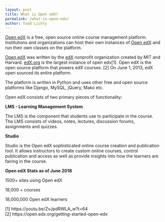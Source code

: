 ```yaml
---
layout: post
title: What is Open edX?
permalink: /what-is-open-edx/
author: Todd Lichty
---
```

<p><a href="https://open.edx.org/">Open edX</a> is a free, open source online course management platform. Institutions and organizations can host their own instances of <a href="https://open.edx.org/">Open edX</a> and run their own classes on the platform.</p><p><a href="https://open.edx.org/">Open edX</a> was written by the <a href="https://www.edx.org/">edX</a> nonprofit organization created by MIT and Harvard. <a href="https://www.edx.org/">edX.org</a> is the largest instance of open edx[1]. Open edX is the open source platform that powers edX courses. [2] On June 1, 2013, edX open sourced its entire platform.</p><p>The platform is written in Python and uses other free and open source platforms like Django, MySQL, jQuery, Mako etc.</p><p>Open edX consists of two primary pieces of functionality:</p><p><strong>LMS - Learning Management System</strong></p><p>The LMS is the component that students use to participate in the course. The LMS consists of videos, notes, lectures, discussion forums, assignments and quizzes.</p><p><strong>Studio</strong></p><p>Studio is the Open edX sophisticated online course creation and publication tool. It allows instructors to create custom online courses, control publication and access as well as provide insights into how the learners are fairing in the course.</p><p><strong>Open edX Stats as of June 2018</strong></p><p>1500+ sites using Open edX</p><p>18,000 + courses</p><p>18,000,000 Open edX learners</p><!--kg-card-begin: html-->[1] https://youtu.be/ZvJpdRWLA_w?t=64<br>
[2] https://open.edx.org/getting-started-open-edx<!--kg-card-end: html-->